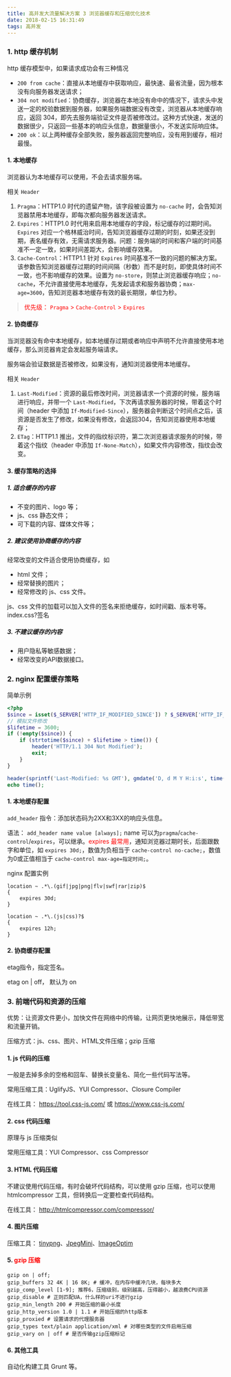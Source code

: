 ```yaml
---
title: 高并发大流量解决方案 3 浏览器缓存和压缩优化技术
date: 2018-02-15 16:31:49
tags: 高并发
---
```


### 1. http 缓存机制

http 缓存模型中，如果请求成功会有三种情况
- `200 from cache`：直接从本地缓存中获取响应，最快速、最省流量，因为根本没有向服务器发送请求；
- `304 not modified`：协商缓存，浏览器在本地没有命中的情况下，请求头中发送一定的校验数据到服务器，如果服务端数据没有改变，浏览器从本地缓存响应，返回 304，即先去服务端验证文件是否被修改过。这种方式快速，发送的数据很少，只返回一些基本的响应头信息，数据量很小，不发送实际响应体。
- `200 ok`：以上两种缓存全部失败，服务器返回完整响应，没有用到缓存，相对最慢。

<!-- more -->

#### 1. 本地缓存

浏览器认为本地缓存可以使用，不会去请求服务端。

相关 `Header`
1. `Pragma`：HTTP1.0 时代的遗留产物，该字段被设置为 `no-cache` 时，会告知浏览器禁用本地缓存，即每次都向服务器发送请求。
2. `Expires`：HTTP1.0 时代用来启用本地缓存的字段，标记缓存的过期时间。`Expires` 对应一个格林威治时间，告知浏览器缓存过期的时刻，如果还没到期，表名缓存有效，无需请求服务器。问题：服务端的时间和客户端的时间基准不一定一致，如果时间差距大，会影响缓存效果。
3. `Cache-Control`：HTTP1.1 针对 `Expires` 时间基准不一致的问题的解决方案。该参数告知浏览器缓存过期的时间间隔（秒数）而不是时刻，即使具体时间不一致，也不影响缓存的效果。设置为 `no-store`，则禁止浏览器缓存响应；`no-cache`，不允许直接使用本地缓存，先发起请求和服务器协商；`max-age=3600`，告知浏览器本地缓存有效的最长期限，单位为秒。

> <span style="color:red">优先级： `Pragma` > `Cache-Control` > `Expires`</sapn>


#### 2. 协商缓存

  当浏览器没有命中本地缓存，如本地缓存过期或者响应中声明不允许直接使用本地缓存，那么浏览器肯定会发起服务端请求。
  
  服务端会验证数据是否被修改，如果没有，通知浏览器使用本地缓存。
  
  相关 `Header`
  1. `Last-Modified`：资源的最后修改时间，浏览器请求一个资源的时候，服务端进行响应，并带一个 `Last-Modified`，下次再请求服务器的时候，带着这个时间（header 中添加 `If-Modified-Since`），服务器会判断这个时间点之后，该资源是否发生了修改，如果没有修改，会返回304，告知浏览器使用本地缓存；
1. `ETag`：HTTP1.1 推出，文件的指纹标识符，第二次浏览器请求服务的时候，带着这个指纹（header 中添加 `If-None-Match`），如果文件内容修改，指纹会改变。

#### 3. 缓存策略的选择

##### 1. 适合缓存的内容

- 不变的图片、logo 等；
- js、css 静态文件；
- 可下载的内容、媒体文件等；

##### 2. 建议使用协商缓存的内容

经常改变的文件适合使用协商缓存，如 
- html 文件；
- 经常替换的图片；
- 经常修改的 js、css 文件。

js、css 文件的加载可以加入文件的签名来拒绝缓存，如时间戳、版本号等。index.css?签名

##### 3. 不建议缓存的内容

- 用户隐私等敏感数据；
- 经常改变的API数据接口。

### 2. nginx 配置缓存策略

简单示例

``` php
<?php
$since = isset($_SERVER['HTTP_IF_MODIFIED_SINCE']) ? $_SERVER['HTTP_IF_MODIFIED_SINCE'] : '';
// 模拟文件修改
$lifetime = 3600;
if (!empty($since)) {
	if (strtotime($since) + $lifetime > time()) {
		header('HTTP/1.1 304 Not Modified');
		exit;
	}
}

header(sprintf('Last-Modified: %s GMT'), gmdate('D, d M Y H:i:s', time()));
echo time();
```

#### 1. 本地缓存配置

`add_header` 指令：添加状态码为2XX和3XX的响应头信息。

语法： `add_header name value [always];` name 可以为`pragma`/`cache-control`/`expires`，可以继承。<span style="color:red">expires 最常用</span>，通知浏览器过期时长，后面跟数字和单位，如 `expires 30d;`，数值为负相当于 `cache-control no-cache;`，数值为0或正值相当于 `cache-control max-age=指定时间;`。

nginx 配置实例
``` nginx
location ~ .*\.(gif|jpg|png|flv|swf|rar|zip)$
{
	expires 30d;
}

location ~ .*\.(js|css)?$
{
	expires 12h;
}
```

#### 2. 协商缓存配置

etag指令，指定签名。

etag on | off， 默认为 on


### 3. 前端代码和资源的压缩

优势：让资源文件更小，加快文件在网络中的传输，让网页更快地展示，降低带宽和流量开销。

压缩方式：js、css、图片、HTML文件压缩；gzip 压缩

#### 1. js 代码的压缩

一般是去掉多余的空格和回车、替换长变量名、简化一些代码写法等。

常用压缩工具：UglifyJS、YUI Compressor、Closure Compiler

在线工具： https://tool.css-js.com/  或 https://www.css-js.com/

#### 2. css 代码压缩

原理与 js 压缩类似

常用压缩工具：YUI Compressor、css Compressor

#### 3. HTML 代码压缩

不建议使用代码压缩，有时会破坏代码结构，可以使用 gzip 压缩，也可以使用 htmlcompressor 工具，但转换后一定要检查代码结构。

在线工具： http://htmlcompressor.com/compressor/

#### 4. 图片压缩

压缩工具： [tinypng](https://tinypng.com/)、[JpegMini](http://www.jpegmini.com/)、[ImageOptim](https://www.imageoptim.com)

#### 5. <span style="color:red;">gzip 压缩</span>

``` nginx
gzip on | off;
gzip_buffers 32 4K | 16 8K; # 缓冲，在内存中缓冲几块，每块多大
gzip_comp_level [1-9]; 推荐6，压缩级别，级别越高，压得越小，越浪费CPU资源
gzip_disable # 正则匹配UA，什么样的uri不进行gzip
gzip_min_length 200 # 开始压缩的最小长度
gzip_http_version 1.0 | 1.1 # 开始压缩的http版本
gzip_proxied # 设置请求的代理服务器
gzip_types text/plain application/xml # 对哪些类型的文件启用压缩
gzip_vary on | off # 是否传输gzip压缩标记
```

#### 6. 其他工具

自动化构建工具 Grunt 等。
